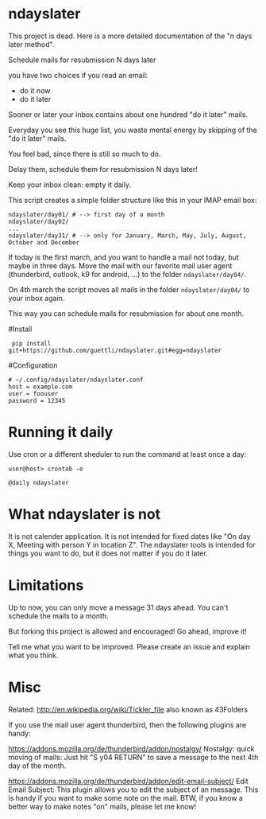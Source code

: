 # ndayslater

This project is dead. Here is a more detailed documentation of the "n days later method".

Schedule mails for resubmission N days later

you have two choices if you read an email:

 - do it now
 - do it later

Sooner or later your inbox contains about one hundred "do it later" mails.

Everyday you see this huge list, you waste mental energy by skipping of the "do it later" mails.

You feel bad, since there is still so much to do.

Delay them, schedule them for resubmission N days later!

Keep your inbox clean: empty it daily.

This script creates a simple folder structure like this in your IMAP email box:

```
ndayslater/day01/ # --> first day of a month
ndayslater/day02/
...
ndayslater/day31/ # --> only for January, March, May, July, August, October and December 
```
If today is the first march, and you want to handle a mail not today, but maybe in three days. Move the mail with our favorite mail user agent (thunderbird, outlook, k9 for android, ...) to the folder `ndayslater/day04/`.

On 4th march the script moves all mails in the folder `ndayslater/day04/` to your inbox again.

This way you can schedule mails for resubmission for about one month.

#Install

```
 pip install git+https://github.com/guettli/ndayslater.git#egg=ndayslater
```
 
#Configuration

```
# ~/.config/ndayslater/ndayslater.conf
host = example.com
user = foouser
password = 12345
```

# Running it daily
Use cron or a different sheduler to run the command at least once a day:

```
user@host> crontab -e

@daily ndayslater
```

# What ndayslater is not

It is not calender application. It is not intended for fixed dates like "On day X, Meeting with person Y in location Z". The ndayslater tools is intended for things you want to do, but it does not matter if you do it later.


# Limitations

Up to now, you can only move a message 31 days ahead. You can't schedule the mails to a month.

But forking this project is allowed and encouraged! Go ahead, improve it!

Tell me what you want to be improved. Please create an issue and explain what you think.


# Misc

Related: http://en.wikipedia.org/wiki/Tickler_file also known as 43Folders

If you use the mail user agent thunderbird, then the following plugins are handy:

https://addons.mozilla.org/de/thunderbird/addon/nostalgy/ Nostalgy: quick moving of mails: Just hit "S y04 RETURN" to save a message to the next 4th day of the month.

https://addons.mozilla.org/de/thunderbird/addon/edit-email-subject/ Edit Email Subject: This plugin allows you to edit the subject of an message. This is handy if you want to make some note  on the mail. BTW, if you know a better way to make notes "on" mails, please let me know!






